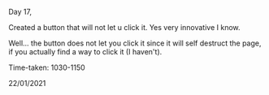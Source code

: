 Day 17,

Created a button that will not let u click it. Yes very innovative I know.

Well... the button does not let you click it since it will self destruct the page, if you actually find a way to click it (I haven't). 

Time-taken: 1030-1150

22/01/2021